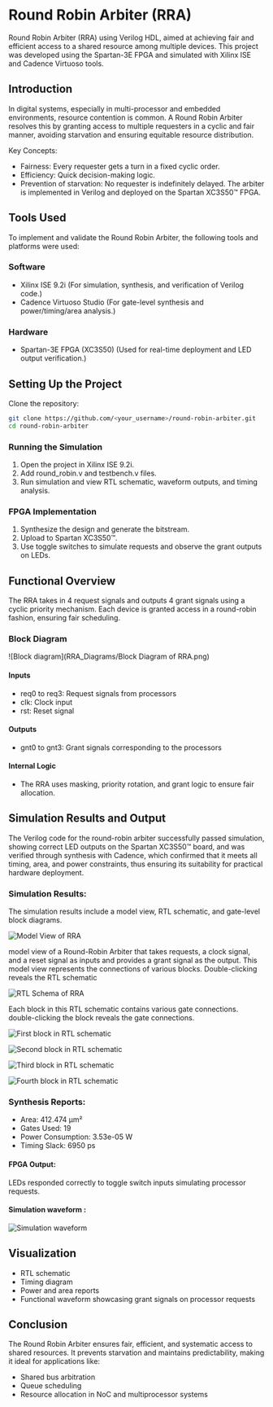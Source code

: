 
# Round Robin Arbiter (RRA)

Round Robin Arbiter (RRA) using Verilog HDL, aimed at achieving fair and efficient access to a shared resource among multiple devices. This project was developed using the Spartan-3E FPGA and simulated with Xilinx ISE and Cadence Virtuoso tools.
## Introduction
In digital systems, especially in multi-processor and embedded environments, resource contention is common. A Round Robin Arbiter resolves this by granting access to multiple requesters in a cyclic and fair manner, avoiding starvation and ensuring equitable resource distribution.

Key Concepts:
- Fairness: Every requester gets a turn in a fixed cyclic order.
- Efficiency: Quick decision-making logic.
- Prevention of starvation: No requester is indefinitely delayed.
The arbiter is implemented in Verilog and deployed on the Spartan XC3S50™ FPGA.

## Tools Used
To implement and validate the Round Robin Arbiter, the following tools and platforms were used:
### Software
- Xilinx ISE 9.2i (For simulation, synthesis, and verification of Verilog code.)
- Cadence Virtuoso Studio (For gate-level synthesis and power/timing/area analysis.)
### Hardware
- Spartan-3E FPGA (XC3S50) (Used for real-time deployment and LED output verification.)

## Setting Up the Project

Clone the repository:
```bash
git clone https://github.com/<your_username>/round-robin-arbiter.git
cd round-robin-arbiter
```
### Running the Simulation
1.	Open the project in Xilinx ISE 9.2i.
2.	Add round_robin.v and testbench.v files.
3.	Run simulation and view RTL schematic, waveform outputs, and timing analysis.
### FPGA Implementation
1.	Synthesize the design and generate the bitstream.
2.	Upload to Spartan XC3S50™.
3.	Use toggle switches to simulate requests and observe the grant outputs on LEDs.

## Functional Overview

The RRA takes in 4 request signals and outputs 4 grant signals using a cyclic priority mechanism. Each device is granted access in a round-robin fashion, ensuring fair scheduling.

### Block Diagram
![Block diagram](RRA_Diagrams/Block Diagram of RRA.png)

#### Inputs
- req0 to req3: Request signals from processors
- clk: Clock input
- rst: Reset signal

#### Outputs
- gnt0 to gnt3: Grant signals corresponding to the processors

#### Internal Logic 
- The RRA uses masking, priority rotation, and grant logic to ensure fair allocation.
## Simulation Results and Output

The Verilog code for the round-robin arbiter successfully passed simulation, showing 
correct LED outputs on the Spartan XC3S50™ board, and was verified through synthesis 
with Cadence, which confirmed that it meets all timing, area, and power constraints, thus 
ensuring its suitability for practical hardware deployment.

### Simulation Results: 
The simulation results include a model view, RTL schematic, and gate-level block 
diagrams. 

![Model View of RRA]()

model view of a Round-Robin Arbiter that takes requests, a clock 
signal, and a reset signal as inputs and provides a grant signal as the output. This model 
view represents the connections of various blocks. Double-clicking reveals the RTL 
schematic

![ RTL Schema of RRA]()

Each block in this RTL schematic contains various gate connections. double-clicking the 
block reveals the gate connections.

![First block in RTL schematic]()

![Second block in RTL schematic]()

![Third block in RTL schematic]()

![Fourth block in RTL schematic]()

### Synthesis Reports:
- Area: 412.474 µm²
- Gates Used: 19
- Power Consumption: 3.53e-05 W
- Timing Slack: 6950 ps

#### FPGA Output:
LEDs responded correctly to toggle switch inputs simulating processor requests.

#### Simulation waveform :
![Simulation waveform]()


## Visualization
- RTL schematic
- Timing diagram
- Power and area reports
- Functional waveform showcasing grant signals on processor requests

## Conclusion 

The Round Robin Arbiter ensures fair, efficient, and systematic access to shared resources. It prevents starvation and maintains predictability, making it ideal for applications like:
- Shared bus arbitration
- Queue scheduling
- Resource allocation in NoC and multiprocessor systems
